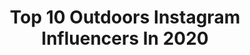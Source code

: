 ---
title: Top 10 Outdoors Instagram Influencers In 2020
description: >-
  Find top outdoors Instagram influencers in 2020. Most popular hashtags: #stayhome #quarantine #earthday #staysafe.
platform: Instagram
profiles:
  - username: "carol_mattar"
    fullname: >-
      ɕarol 🎈
    location: ""
    followers: 10131
    engagement: 1363
    commentsToLikes: 0.155335
    id: ck5pzy24i3axm0i11g5o971gm
    verified: false
    hashtags: "#stayhome, #staysafe, #quarantine, #justsaying"
  - username: "kikithegypsy"
    fullname: >-
      ᴷᴱᴸᴸᵞ ☾ᴷ ᴵ ᴷ ᴵ
    location: "United States"
    followers: 16284
    engagement: 931
    commentsToLikes: 0.193553
    id: ck55pithaani60i11fcc9jw99
    verified: false
    hashtags: "#paddleboard, #staysafe, #win, #marinecollagen"
  - username: "breeannalasher"
    fullname: >-
      Elopement Photographer
    location: "United States"
    followers: 51204
    engagement: 604
    commentsToLikes: 0.058621
    id: ck15sdur8ciaq0i196vsgwp5w
    verified: false
    hashtags: "#wildandcrazy, #snoqualmiefalls, #europe, #pnwelopement"
  - username: "trout_in_the_valley"
    fullname: >-
      Hook Em' And Cook Em'
    location: "United States"
    followers: 9301
    engagement: 1153
    commentsToLikes: 0.106815
    id: ck6tzs7i7bjt80j71u8rqddde
    verified: false
    hashtags: "#smokedfoods, #goodtimes, #fishpa, #hunter"
  - username: "wolf_instinct"
    fullname: >-
      JEREMY STELLA
    location: "France"
    followers: 269854
    engagement: 1266
    commentsToLikes: 0.020096
    id: ck14hfco1a1iz0i19yx7yx7v7
    verified: false
    hashtags: "#wildernessculture, #stayhome"
  - username: "pilarmontero30"
    fullname: >-
      Pilar Montero 💎
    location: "Spain"
    followers: 60839
    engagement: 934
    commentsToLikes: 0.029286
    id: ck5zkb6kbj5mm0i14k78gnu3c
    verified: false
    hashtags: "#delcampoalamesa, #campo, #relojdemadera, #cocinacineg"
  - username: "outdoors_weekly_"
    fullname: >-
      Bryce Nachtwey
    location: "United States"
    followers: 11511
    engagement: 964
    commentsToLikes: 0.087981
    id: ck8wghfpehddb0j78uvlnbjul
    verified: false
    hashtags: ""
  - username: "crystalinthecountry"
    fullname: >-
      Crystal 🌻 Country Lifestyle
    location: "United States"
    followers: 24251
    engagement: 548
    commentsToLikes: 0.061539
    id: ck15uun8col7t0i19wlroseq1
    verified: false
    hashtags: "#goodnews, #countrylife, #archery, #dessert"
  - username: "kristenmayx"
    fullname: >-
      Kristen May
    location: "United States"
    followers: 25042
    engagement: 474
    commentsToLikes: 0.065652
    id: ck13cu90i26t70i19v6wqpd3s
    verified: false
    hashtags: "#rtic, #beflorahealthy, #earthbornday, #loveyourpetloveyourplanet"
  - username: "maggiejo_outdoors"
    fullname: >-
      Maggie Carsello
    location: "United States"
    followers: 24925
    engagement: 872
    commentsToLikes: 0.033489
    id: ck0w0rroefps60i19s70k9m3j
    verified: false
    hashtags: "#raiseyourbass, #netfishandchill, #doublefisting, #cheers"
---
